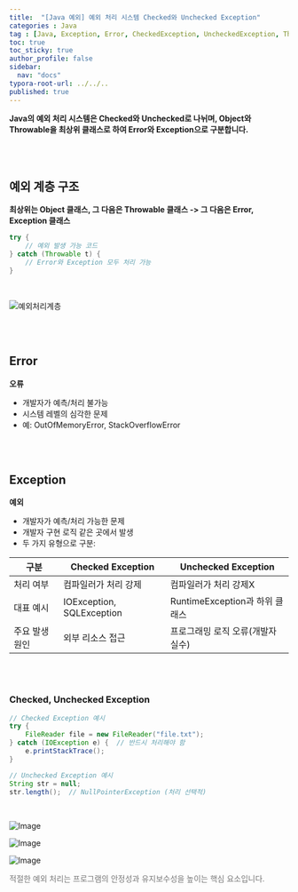 ```yaml
---
title:  "[Java 예외] 예외 처리 시스템 Checked와 Unchecked Exception"
categories : Java
tag : [Java, Exception, Error, CheckedException, UncheckedException, Throwable]
toc: true
toc_sticky: true
author_profile: false
sidebar:
  nav: "docs"
typora-root-url: ../../..
published: true
---
```




**Java의 예외 처리 시스템은 Checked와 Unchecked로 나뉘며, Object와 Throwable을 최상위 클래스로 하여 Error와 Exception으로 구분합니다.**

<br>

<br>

## 예외 계층 구조

**최상위는 Object 클래스, 그 다음은 Throwable 클래스 -> 그 다음은 Error, Exception 클래스**

```java
try {
    // 예외 발생 가능 코드
} catch (Throwable t) {
    // Error와 Exception 모두 처리 가능
}
```

<br>

![예외처리계층](https://github.com/user-attachments/assets/7965b798-9067-4b85-b322-f5418963b9c4) 

<br>

<br>

## Error

**오류**

- 개발자가 예측/처리 불가능
- 시스템 레벨의 심각한 문제
- 예: OutOfMemoryError, StackOverflowError

<br>

<br>

## Exception

**예외**

- 개발자가 예측/처리 가능한 문제
- 개발자 구현 로직 같은 곳에서 발생
- 두 가지 유형으로 구분:

| 구분           | Checked Exception         | Unchecked Exception               |
| -------------- | ------------------------- | --------------------------------- |
| 처리 여부      | 컴파일러가 처리 강제      | 컴파일러가 처리 강제X             |
| 대표 예시      | IOException, SQLException | RuntimeException과 하위 클래스    |
| 주요 발생 원인 | 외부 리소스 접근          | 프로그래밍 로직 오류(개발자 실수) |

<br><br>

### Checked, Unchecked Exception

```java
// Checked Exception 예시
try {
    FileReader file = new FileReader("file.txt");
} catch (IOException e) {  // 반드시 처리해야 함
    e.printStackTrace();
}

// Unchecked Exception 예시
String str = null;
str.length();  // NullPointerException (처리 선택적)
```

<br>

![Image](https://github.com/user-attachments/assets/ee582d2d-1e5a-4c79-bd53-888c0820b4b4) 

![Image](https://github.com/user-attachments/assets/e2b792ce-6335-4cac-b439-6dd9a27e5913) 

![Image](https://github.com/user-attachments/assets/fbc9244f-12ce-402d-a57a-375800badbdd) 

<span style="color:#777777">적절한 예외 처리는 프로그램의 안정성과 유지보수성을 높이는 핵심 요소입니다.</span>
